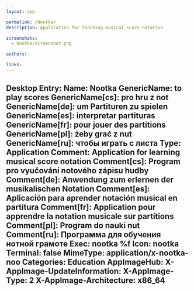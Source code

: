 ```yaml
---
layout: app

permalink: /Nootka/
description: Application for learning musical score notation 

screenshots:
  - Nootka/screenshot.png

authors:

links:
---
```

Desktop Entry:
  Name: Nootka
  GenericName: to play scores
  GenericName[cs]: pro hru z not
  GenericName[de]: um Partituren zu spielen
  GenericName[es]: interpretar partituras
  GenericName[fr]: pour jouer des partitions
  GenericName[pl]: żeby grać z nut
  GenericName[ru]: чтобы играть с листа
  Type: Application
  Comment: Application for learning musical score notation
  Comment[cs]: Program pro vyučování notového zápisu hudby
  Comment[de]: Anwendung zum erlernen der musikalischen Notation
  Comment[es]: Aplicación para aprender notación musical en partitura
  Comment[fr]: Application pour apprendre la notation musicale sur partitions
  Comment[pl]: Program do nauki nut
  Comment[ru]: Программа для обучения нотной грамоте
  Exec: nootka %f
  Icon: nootka
  Terminal: false
  MimeType: application/x-nootka-noo
  Categories: Education
AppImageHub:
  X-AppImage-UpdateInformation: 
  X-AppImage-Type: 2
  X-AppImage-Architecture: x86_64
---
